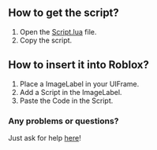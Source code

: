 ## How to get the script?
1. Open the [Script.lua](https://github.com/JoeyRainbowZ/Roblox.HeadShot/blob/main/script.lua) file.
2. Copy the script.

## How to insert it into Roblox?
1. Place a ImageLabel in your UIFrame.
2. Add a Script in the ImageLabel.
3. Paste the Code in the Script.

### Any problems or questions?
Just ask for help [here](https://github.com/JoeyRainbowZ/Enum.Headshot/issues)!